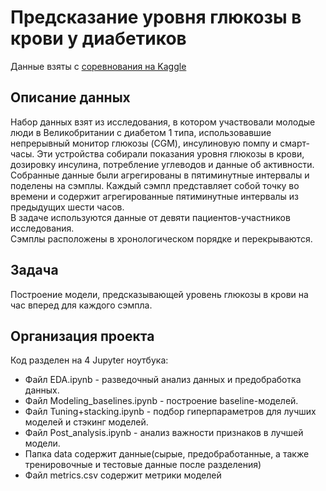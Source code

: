 # Предсказание уровня глюкозы в крови у диабетиков
Данные взяты с [соревнования на Kaggle](https://www.kaggle.com/competitions/brist1d)
## Описание данных
Набор данных взят из исследования, в котором участвовали молодые люди в Великобритании с диабетом 1 типа, использовавшие непрерывный монитор глюкозы (CGM), инсулиновую помпу и смарт-часы. Эти устройства собирали показания уровня глюкозы в крови, дозировку инсулина, потребление углеводов и данные об активности. Собранные данные были агрегированы в пятиминутные интервалы и поделены на сэмплы. Каждый сэмпл представляет собой точку во времени и содержит агрегированные пятиминутные интервалы из предыдущих шести часов. \
В задаче используются данные от девяти пациентов-участников исследования. \
Сэмплы расположены в хронологическом порядке и перекрываются. 
## Задача
Построение модели, предсказывающей уровень глюкозы в крови на час вперед для каждого сэмпла.

## Организация проекта
Код разделен на 4 Jupyter ноутбука:
- Файл EDA.ipynb - разведочный анализ данных и предобработка данных.
- Файл Modeling_baselines.ipynb - построение baseline-моделей.
- Файл Tuning+stacking.ipynb - подбор гиперпараметров для лучших моделей и стэкинг моделей.
- Файл Post_analysis.ipynb - анализ важности признаков в лучшей модели.
- Папка data содержит данные(сырые, предобработанные, а также тренировочные и тестовые данные после разделения)
- Файл metrics.csv содержит метрики моделей
